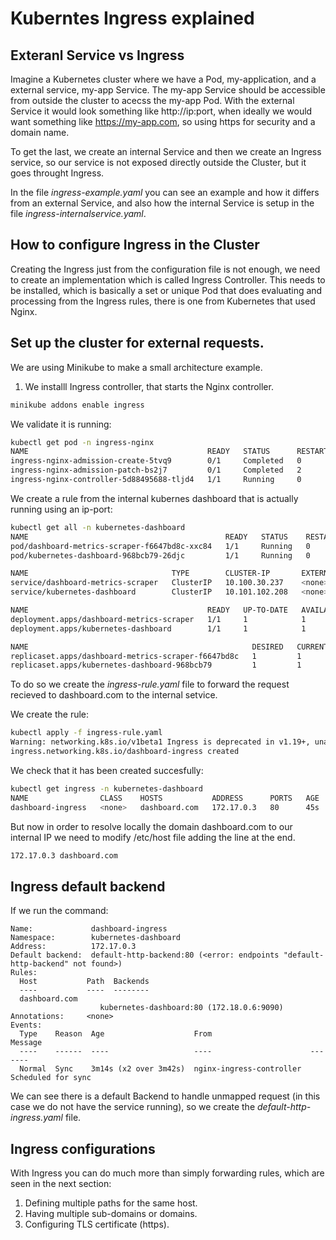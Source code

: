 # Kuberntes Ingress explained

## Exteranl Service vs Ingress

Imagine a Kubernetes cluster where we have a Pod, my-application, and a external service, my-app Service.
The my-app Service should be accessible from outside the cluster to acecss the my-app Pod. With the external Service it would look something like http://ip:port, when
ideally we would want something like https://my-app.com, so using https for security and a domain name.

To get the last, we create an internal Service and then we create an Ingress service, so our service is not exposed directly outside the Cluster, but it goes throught Ingress.

In the file *ingress-example.yaml* you can see an example and how it differs from an external Service, and also how the internal Service is setup in the file *ingress-internalservice.yaml*.


## How to configure Ingress in the Cluster

Creating the Ingress just from the configuration file is not enough, we need to create an implementation which is called Ingress Controller.
This needs to be installed, which is basically a set or unique Pod that does evaluating and processing from the Ingress rules, there is one from Kubernetes that used Nginx.

## Set up the cluster for external requests.

We are using Minikube to make a small architecture example.

1. We installl Ingress controller, that starts the Nginx controller.

```sh
minikube addons enable ingress
```

We validate it is running:

```sh
kubectl get pod -n ingress-nginx
NAME                                        READY   STATUS      RESTARTS   AGE
ingress-nginx-admission-create-5tvq9        0/1     Completed   0          9m28s
ingress-nginx-admission-patch-bs2j7         0/1     Completed   2          9m28s
ingress-nginx-controller-5d88495688-tljd4   1/1     Running     0          9m28s
```

We create a rule from the internal kubernes dashboard that is actually running using an ip-port:

```sh
kubectl get all -n kubernetes-dashboard
NAME                                            READY   STATUS    RESTARTS   AGE
pod/dashboard-metrics-scraper-f6647bd8c-xxc84   1/1     Running   0          55s
pod/kubernetes-dashboard-968bcb79-26djc         1/1     Running   0          55s

NAME                                TYPE        CLUSTER-IP       EXTERNAL-IP   PORT(S)    AGE
service/dashboard-metrics-scraper   ClusterIP   10.100.30.237    <none>        8000/TCP   55s
service/kubernetes-dashboard        ClusterIP   10.101.102.208   <none>        80/TCP     55s

NAME                                        READY   UP-TO-DATE   AVAILABLE   AGE
deployment.apps/dashboard-metrics-scraper   1/1     1            1           55s
deployment.apps/kubernetes-dashboard        1/1     1            1           55s

NAME                                                  DESIRED   CURRENT   READY   AGE
replicaset.apps/dashboard-metrics-scraper-f6647bd8c   1         1         1       55s
replicaset.apps/kubernetes-dashboard-968bcb79         1         1         1       55s
```

To do so we create the *ingress-rule.yaml* file to forward the request recieved to dashboard.com to the internal setvice.

We create the rule:

```sh
kubectl apply -f ingress-rule.yaml 
Warning: networking.k8s.io/v1beta1 Ingress is deprecated in v1.19+, unavailable in v1.22+; use networking.k8s.io/v1 Ingress
ingress.networking.k8s.io/dashboard-ingress created
```

We check that it has been created succesfully:

```sh
kubectl get ingress -n kubernetes-dashboard
NAME                CLASS    HOSTS           ADDRESS      PORTS   AGE
dashboard-ingress   <none>   dashboard.com   172.17.0.3   80      45s
```

But now in order to resolve locally the domain dashboard.com to our internal IP we need to modify /etc/host file adding the line at the end.

```sh
172.17.0.3 dashboard.com
```


## Ingress default backend

If we run the command:

```shkubectl describe ingress dashboard-ingress -n kubernetes-dashboard
Name:             dashboard-ingress
Namespace:        kubernetes-dashboard
Address:          172.17.0.3
Default backend:  default-http-backend:80 (<error: endpoints "default-http-backend" not found>)
Rules:
  Host           Path  Backends
  ----           ----  --------
  dashboard.com  
                    kubernetes-dashboard:80 (172.18.0.6:9090)
Annotations:     <none>
Events:
  Type    Reason  Age                    From                      Message
  ----    ------  ----                   ----                      -------
  Normal  Sync    3m14s (x2 over 3m42s)  nginx-ingress-controller  Scheduled for sync

```

We can see there is a default Backend to handle unmapped request (in this case we do not have the service running), so we create the *default-http-ingress.yaml* file.

## Ingress configurations

With Ingress you can do much more than simply forwarding rules, which are seen in the next section:

1. Defining multiple paths for the same host.
2. Having multiple sub-domains or domains.
3. Configuring TLS certificate (https).